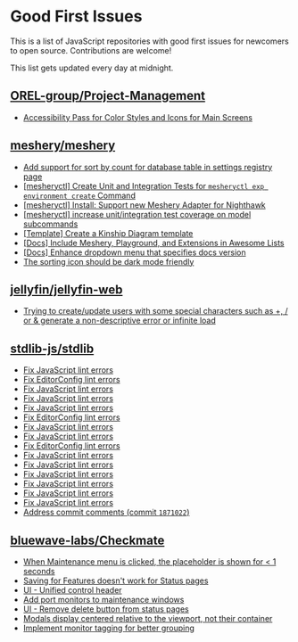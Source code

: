 # Good First Issues

This is a list of JavaScript repositories with good first issues for newcomers to open source. Contributions are welcome!

This list gets updated every day at midnight.

## [OREL-group/Project-Management](https://github.com/OREL-group/Project-Management)

- [Accessibility Pass for Color Styles and Icons for Main Screens](https://github.com/OREL-group/Project-Management/issues/196)

## [meshery/meshery](https://github.com/meshery/meshery)

- [Add support for sort by count for database table in settings registry page](https://github.com/meshery/meshery/issues/13958)
- [[mesheryctl] Create Unit and Integration Tests for `mesheryctl exp environment create` Command](https://github.com/meshery/meshery/issues/12138)
- [[mesheryctl] Install: Support new Meshery Adapter for Nighthawk](https://github.com/meshery/meshery/issues/10371)
- [[mesheryctl] increase unit/integration test coverage on model subcommands](https://github.com/meshery/meshery/issues/14042)
- [[Template] Create a Kinship Diagram template](https://github.com/meshery/meshery/issues/12452)
- [[Docs] Include Meshery, Playground, and Extensions in Awesome Lists](https://github.com/meshery/meshery/issues/13426)
- [[Docs] Enhance dropdown menu that specifies docs version](https://github.com/meshery/meshery/issues/9227)
- [The sorting icon should be dark mode friendly](https://github.com/meshery/meshery/issues/13306)

## [jellyfin/jellyfin-web](https://github.com/jellyfin/jellyfin-web)

- [Trying to create/update users with some special characters such as +, / or & generate a non-descriptive error or infinite load](https://github.com/jellyfin/jellyfin-web/issues/6384)

## [stdlib-js/stdlib](https://github.com/stdlib-js/stdlib)

- [Fix JavaScript lint errors](https://github.com/stdlib-js/stdlib/issues/7019)
- [Fix EditorConfig lint errors](https://github.com/stdlib-js/stdlib/issues/7018)
- [Fix JavaScript lint errors](https://github.com/stdlib-js/stdlib/issues/7011)
- [Fix JavaScript lint errors](https://github.com/stdlib-js/stdlib/issues/6603)
- [Fix JavaScript lint errors](https://github.com/stdlib-js/stdlib/issues/7003)
- [Fix EditorConfig lint errors](https://github.com/stdlib-js/stdlib/issues/7002)
- [Fix JavaScript lint errors](https://github.com/stdlib-js/stdlib/issues/6998)
- [Fix JavaScript lint errors](https://github.com/stdlib-js/stdlib/issues/6993)
- [Fix EditorConfig lint errors](https://github.com/stdlib-js/stdlib/issues/6992)
- [Fix JavaScript lint errors](https://github.com/stdlib-js/stdlib/issues/6976)
- [Fix JavaScript lint errors](https://github.com/stdlib-js/stdlib/issues/6956)
- [Fix JavaScript lint errors](https://github.com/stdlib-js/stdlib/issues/6704)
- [Fix JavaScript lint errors](https://github.com/stdlib-js/stdlib/issues/6716)
- [Fix JavaScript lint errors](https://github.com/stdlib-js/stdlib/issues/6826)
- [Fix JavaScript lint errors](https://github.com/stdlib-js/stdlib/issues/6762)
- [Address commit comments (commit `1871022`)](https://github.com/stdlib-js/stdlib/issues/6713)

## [bluewave-labs/Checkmate](https://github.com/bluewave-labs/Checkmate)

- [When Maintenance menu is clicked, the placeholder is shown for < 1 seconds](https://github.com/bluewave-labs/Checkmate/issues/2286)
- [Saving for Features doesn't work for Status pages](https://github.com/bluewave-labs/Checkmate/issues/2274)
- [UI - Unified control header](https://github.com/bluewave-labs/Checkmate/issues/2148)
- [Add port monitors to maintenance windows](https://github.com/bluewave-labs/Checkmate/issues/1926)
- [UI - Remove delete button from status pages](https://github.com/bluewave-labs/Checkmate/issues/2150)
- [Modals display centered relative to the viewport, not their container](https://github.com/bluewave-labs/Checkmate/issues/1705)
- [Implement monitor tagging for better grouping](https://github.com/bluewave-labs/Checkmate/issues/1546)

